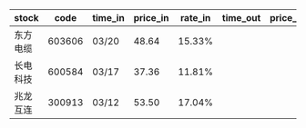 |stock|code|time_in|price_in|rate_in|time_out|price_out|rate_out|person|
| --- | --- | --- | --- | --- | --- | --- | --- | --- |
|东方电缆|603606|03/20|48.64|15.33%||||张浩|
|长电科技|600584|03/17|37.36|11.81%||||张浩|
|兆龙互连|300913|03/12|53.50|17.04%|||||



